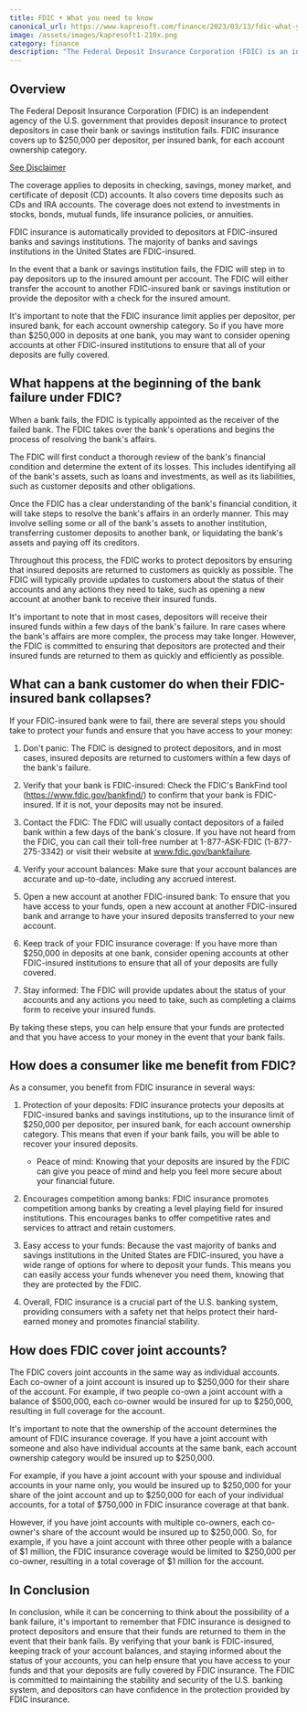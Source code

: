 ```yaml
---
title: FDIC • What you need to know
canonical_url: https://www.kapresoft.com/finance/2023/03/13/fdic-what-you-need-to-know.html
image: /assets/images/kapresoft1-210x.png
category: finance
description: "The Federal Deposit Insurance Corporation (FDIC) is an independent agency of the U.S. government that provides deposit insurance to protect depositors in case their bank or savings institution fails. FDIC insurance covers up to $250,000 per depositor, per insured bank, for each account ownership category"
---
```


## Overview

The Federal Deposit Insurance Corporation (FDIC) is an independent agency of the U.S. government that provides deposit insurance to protect depositors in case their bank or savings institution fails. FDIC insurance covers up to $250,000 per depositor, per insured bank, for each account ownership category.<!--excerpt-->

[See Disclaimer](/disclaimer.html)

The coverage applies to deposits in checking, savings, money market, and certificate of deposit (CD) accounts. It also covers time deposits such as CDs and IRA accounts. The coverage does not extend to investments in stocks, bonds, mutual funds, life insurance policies, or annuities.

FDIC insurance is automatically provided to depositors at FDIC-insured banks and savings institutions. The majority of banks and savings institutions in the United States are FDIC-insured.

In the event that a bank or savings institution fails, the FDIC will step in to pay depositors up to the insured amount per account. The FDIC will either transfer the account to another FDIC-insured bank or savings institution or provide the depositor with a check for the insured amount.

It's important to note that the FDIC insurance limit applies per depositor, per insured bank, for each account ownership category. So if you have more than $250,000 in deposits at one bank, you may want to consider opening accounts at other FDIC-insured institutions to ensure that all of your deposits are fully covered.

## What happens at the beginning of the bank failure under FDIC?

When a bank fails, the FDIC is typically appointed as the receiver of the failed bank. The FDIC takes over the bank's operations and begins the process of resolving the bank's affairs.

The FDIC will first conduct a thorough review of the bank's financial condition and determine the extent of its losses. This includes identifying all of the bank's assets, such as loans and investments, as well as its liabilities, such as customer deposits and other obligations.

Once the FDIC has a clear understanding of the bank's financial condition, it will take steps to resolve the bank's affairs in an orderly manner. This may involve selling some or all of the bank's assets to another institution, transferring customer deposits to another bank, or liquidating the bank's assets and paying off its creditors.

Throughout this process, the FDIC works to protect depositors by ensuring that insured deposits are returned to customers as quickly as possible. The FDIC will typically provide updates to customers about the status of their accounts and any actions they need to take, such as opening a new account at another bank to receive their insured funds.

It's important to note that in most cases, depositors will receive their insured funds within a few days of the bank's failure. In rare cases where the bank's affairs are more complex, the process may take longer. However, the FDIC is committed to ensuring that depositors are protected and their insured funds are returned to them as quickly and efficiently as possible.

## What can a bank customer do when their FDIC-insured bank collapses?

If your FDIC-insured bank were to fail, there are several steps you should take to protect your funds and ensure that you have access to your money:

1. Don't panic: The FDIC is designed to protect depositors, and in most cases, insured deposits are returned to customers within a few days of the bank's failure.

1. Verify that your bank is FDIC-insured: Check the FDIC's BankFind tool (https://www.fdic.gov/bankfind/) to confirm that your bank is FDIC-insured. If it is not, your deposits may not be insured.

1. Contact the FDIC: The FDIC will usually contact depositors of a failed bank within a few days of the bank's closure. If you have not heard from the FDIC, you can call their toll-free number at 1-877-ASK-FDIC (1-877-275-3342) or visit their website at www.fdic.gov/bankfailure.

1. Verify your account balances: Make sure that your account balances are accurate and up-to-date, including any accrued interest.

1. Open a new account at another FDIC-insured bank: To ensure that you have access to your funds, open a new account at another FDIC-insured bank and arrange to have your insured deposits transferred to your new account.

1. Keep track of your FDIC insurance coverage: If you have more than $250,000 in deposits at one bank, consider opening accounts at other FDIC-insured institutions to ensure that all of your deposits are fully covered.

1. Stay informed: The FDIC will provide updates about the status of your accounts and any actions you need to take, such as completing a claims form to receive your insured funds.

By taking these steps, you can help ensure that your funds are protected and that you have access to your money in the event that your bank fails.

## How does a consumer like me benefit from FDIC?

As a consumer, you benefit from FDIC insurance in several ways:


1. Protection of your deposits: FDIC insurance protects your deposits at FDIC-insured banks and savings institutions, up to the insurance limit of $250,000 per depositor, per insured bank, for each account ownership category. This means that even if your bank fails, you will be able to recover your insured deposits.

   - Peace of mind: Knowing that your deposits are insured by the FDIC can give you peace of mind and help you feel more secure about your financial future.

1. Encourages competition among banks: FDIC insurance promotes competition among banks by creating a level playing field for insured institutions. This encourages banks to offer competitive rates and services to attract and retain customers.

1. Easy access to your funds: Because the vast majority of banks and savings institutions in the United States are FDIC-insured, you have a wide range of options for where to deposit your funds. This means you can easily access your funds whenever you need them, knowing that they are protected by the FDIC.

1. Overall, FDIC insurance is a crucial part of the U.S. banking system, providing consumers with a safety net that helps protect their hard-earned money and promotes financial stability.


## How does FDIC cover joint accounts?

The FDIC covers joint accounts in the same way as individual accounts. Each co-owner of a joint account is insured up to $250,000 for their share of the account. For example, if two people co-own a joint account with a balance of $500,000, each co-owner would be insured for up to $250,000, resulting in full coverage for the account.

It's important to note that the ownership of the account determines the amount of FDIC insurance coverage. If you have a joint account with someone and also have individual accounts at the same bank, each account ownership category would be insured up to $250,000.

For example, if you have a joint account with your spouse and individual accounts in your name only, you would be insured up to $250,000 for your share of the joint account and up to $250,000 for each of your individual accounts, for a total of $750,000 in FDIC insurance coverage at that bank.

However, if you have joint accounts with multiple co-owners, each co-owner's share of the account would be insured up to $250,000. So, for example, if you have a joint account with three other people with a balance of $1 million, the FDIC insurance coverage would be limited to $250,000 per co-owner, resulting in a total coverage of $1 million for the account.

## In Conclusion

In conclusion, while it can be concerning to think about the possibility of a bank failure, it's important to remember that FDIC insurance is designed to protect depositors and ensure that their funds are returned to them in the event that their bank fails. By verifying that your bank is FDIC-insured, keeping track of your account balances, and staying informed about the status of your accounts, you can help ensure that you have access to your funds and that your deposits are fully covered by FDIC insurance. The FDIC is committed to maintaining the stability and security of the U.S. banking system, and depositors can have confidence in the protection provided by FDIC insurance.
